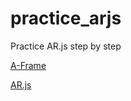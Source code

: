 # practice_arjs
Practice AR.js step by step


[A-Frame](https://aframe.io/)

[AR.js](https://github.com/jeromeetienne/ar.js)